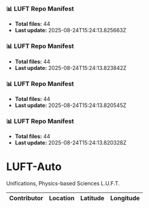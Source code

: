 <!-- LUFT_MANIFEST_JA START -->
### 📊 LUFT Repo Manifest

- **Total files:** 44
- **Last update:** 2025-08-24T15:24:13.825663Z

<!-- LUFT_MANIFEST_JA END -->

<!-- LUFT_MANIFEST_RU START -->
### 📊 LUFT Repo Manifest

- **Total files:** 44
- **Last update:** 2025-08-24T15:24:13.823842Z

<!-- LUFT_MANIFEST_RU END -->

<!-- LUFT_MANIFEST_FR START -->
### 📊 LUFT Repo Manifest

- **Total files:** 44
- **Last update:** 2025-08-24T15:24:13.820545Z

<!-- LUFT_MANIFEST_FR END -->

<!-- LUFT_MANIFEST_EN START -->
### 📊 LUFT Repo Manifest

- **Total files:** 44
- **Last update:** 2025-08-24T15:24:13.820328Z

<!-- LUFT_MANIFEST_EN END -->

# LUFT-Auto
Unifications, Physics-based Sciences L.U.F.T.

<!-- LUFT_CONTRIBUTOR_MAP START -->
| Contributor | Location | Latitude | Longitude |
|-------------|----------|----------|-----------|

<!-- LUFT_CONTRIBUTOR_MAP END -->
